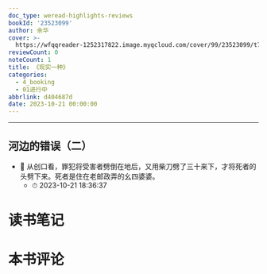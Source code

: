 ```yaml
---
doc_type: weread-highlights-reviews
bookId: '23523099'
author: 余华
cover: >-
  https://wfqqreader-1252317822.image.myqcloud.com/cover/99/23523099/t7_23523099.jpg
reviewCount: 0
noteCount: 1
title: 《现实一种》
categories:
  - 4_booking
  - 01进行中
abbrlink: d404687d
date: 2023-10-21 00:00:00
---
```


---


## 河边的错误（二）


- 📌 从创口看，罪犯将受害者劈倒在地后，又用柴刀劈了三十来下，才将死者的头劈下来。死者是住在老邮政弄的幺四婆婆。 
    - ⏱ 2023-10-21 18:36:37 

# 读书笔记


# 本书评论
